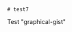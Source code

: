                                                                                                                                                                                                                                                                                                                                                                                                                                           # test7
Test "graphical-gist"